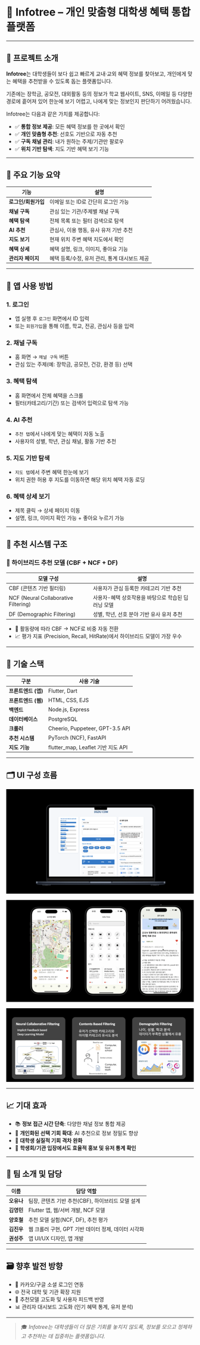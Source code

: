 # 📘 Infotree – 개인 맞춤형 대학생 혜택 통합 플랫폼

---

## 🔎 프로젝트 소개

**Infotree**는 대학생들이 보다 쉽고 빠르게 교내·교외 혜택 정보를 찾아보고, 개인에게 맞는 혜택을 추천받을 수 있도록 돕는 플랫폼입니다.

기존에는 장학금, 공모전, 대외활동 등의 정보가 학교 웹사이트, SNS, 이메일 등 다양한 경로에 흩어져 있어 한눈에 보기 어렵고, 나에게 맞는 정보인지 판단하기 어려웠습니다.

Infotree는 다음과 같은 가치를 제공합니다:

- ✅ **통합 정보 제공**: 모든 혜택 정보를 한 곳에서 확인
- ✅ **개인 맞춤형 추천**: 선호도 기반으로 자동 추천
- ✅ **구독 채널 관리**: 내가 원하는 주제/기관만 팔로우
- ✅ **위치 기반 탐색**: 지도 기반 혜택 보기 기능

---

## 🧩 주요 기능 요약

| 기능 | 설명 |
|------|------|
| **로그인/회원가입** | 이메일 또는 ID로 간단히 로그인 가능 |
| **채널 구독** | 관심 있는 기관/주제별 채널 구독 |
| **혜택 탐색** | 전체 목록 또는 필터 검색으로 탐색 |
| **AI 추천** | 관심사, 이용 행동, 유사 유저 기반 추천 |
| **지도 보기** | 현재 위치 주변 혜택 지도에서 확인 |
| **혜택 상세** | 혜택 설명, 링크, 이미지, 좋아요 기능 |
| **관리자 페이지** | 혜택 등록/수정, 유저 관리, 통계 대시보드 제공 |

---

## 📱 앱 사용 방법

### 1. 로그인
- 앱 실행 후 `로그인` 화면에서 ID 입력
- 또는 `회원가입`을 통해 이름, 학교, 전공, 관심사 등을 입력

### 2. 채널 구독
- 홈 화면 → `채널 구독` 버튼
- 관심 있는 주제(예: 장학금, 공모전, 건강, 환경 등) 선택

### 3. 혜택 탐색
- 홈 화면에서 전체 혜택을 스크롤
- 필터(카테고리/기간) 또는 검색어 입력으로 탐색 가능

### 4. AI 추천
- `추천 탭`에서 나에게 맞는 혜택이 자동 노출
- 사용자의 성별, 학년, 관심 채널, 활동 기반 추천

### 5. 지도 기반 탐색
- `지도 탭`에서 주변 혜택 한눈에 보기
- 위치 권한 허용 후 지도를 이동하면 해당 위치 혜택 자동 로딩

### 6. 혜택 상세 보기
- 제목 클릭 → 상세 페이지 이동
- 설명, 링크, 이미지 확인 가능 + 좋아요 누르기 가능

---

## 🧠 추천 시스템 구조

### 🔸 하이브리드 추천 모델 (CBF + NCF + DF)

| 모델 구성 | 설명 |
|-----------|------|
| CBF (콘텐츠 기반 필터링) | 사용자가 관심 등록한 카테고리 기반 추천 |
| NCF (Neural Collaborative Filtering) | 사용자-혜택 상호작용을 바탕으로 학습된 딥러닝 모델 |
| DF (Demographic Filtering) | 성별, 학년, 선호 분야 기반 유사 유저 추천 |

- 🤖 활동량에 따라 CBF → NCF로 비중 자동 전환
- 📈 평가 지표 (Precision, Recall, HitRate)에서 하이브리드 모델이 가장 우수

---

## 🧰 기술 스택

| 구분 | 사용 기술 |
|------|-----------|
| **프론트엔드 (앱)** | Flutter, Dart |
| **프론트엔드 (웹)** | HTML, CSS, EJS |
| **백엔드** | Node.js, Express |
| **데이터베이스** | PostgreSQL |
| **크롤러** | Cheerio, Puppeteer, GPT-3.5 API |
| **추천 시스템** | PyTorch (NCF), FastAPI |
| **지도 기능** | flutter_map, Leaflet 기반 지도 API |

---

## 🗂 UI 구성 흐름

![제공자](./assets/1.png)

![유저](./assets/4.png)

![하이브리드 모델](./assets/2.png)



---

## 📈 기대 효과

- 📚 **정보 접근 시간 단축**: 다양한 채널 정보 통합 제공
- 🎯 **개인화된 선택 기회 확대**: AI 추천으로 정보 정밀도 향상
- 🧭 **대학생 실질적 기회 격차 완화**
- 🤝 **학생회/기관 입장에서도 효율적 홍보 및 유저 통계 확인**

---

## 👥 팀 소개 및 담당

| 이름 | 담당 역할 |
|------|-----------|
| **오유나** | 팀장, 콘텐츠 기반 추천(CBF), 하이브리드 모델 설계 |
| **김영민** | Flutter 앱, 웹/서버 개발, NCF 모델 |
| **양호철** | 추천 모델 실험(NCF, DF), 추천 평가 |
| **김진우** | 웹 크롤러 구현, GPT 기반 데이터 정제, 데이터 시각화 |
| **권성주** | 앱 UI/UX 디자인, 앱 개발 |

---

## 🗃️ 향후 발전 방향

- 🔐 카카오/구글 소셜 로그인 연동
- 🌐 전국 대학 및 기관 확장 지원
- 🧠 추천모델 고도화 및 사용자 피드백 반영
- 📊 관리자 대시보드 고도화 (인기 혜택 통계, 유저 분석)

---

> 🎓 *Infotree는 대학생들이 더 많은 기회를 놓치지 않도록, 정보를 모으고 정제하고 추천하는 데 집중하는 플랫폼입니다.*

